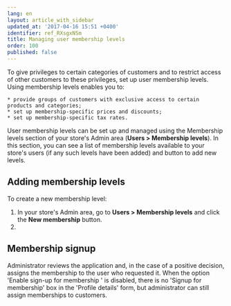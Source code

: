 ```yaml
---
lang: en
layout: article_with_sidebar
updated_at: '2017-04-16 15:51 +0400'
identifier: ref_RXsgxNSm
title: Managing user membership levels
order: 100
published: false
---
```

To give privileges to certain categories of customers and to restrict access of other customers to these privileges, set up user membership levels. Using membership levels enables you to:

    * provide groups of customers with exclusive access to certain products and categories;
    * set up membership-specific prices and discounts;
    * set up membership-specific tax rates.

User membership levels can be set up and managed using the Membership levels section of your store's Admin area (**Users > Membership levels**). In this section, you can see a list of membership levels available to your store's users (if any such levels have been added) and button to add new levels.

## Adding membership levels
To create a new membership level:
1.  In your store's Admin area, go to **Users > Membership levels** and click the **New membership** button.
2.  

## Membership signup
Administrator reviews the application and, in the case of a positive decision, assigns the membership to the user who requested it. When the option 'Enable sign-up for membership ' is disabled, there is no 'Signup for membership' box in the 'Profile details' form, but administrator can still assign memberships to customers.
